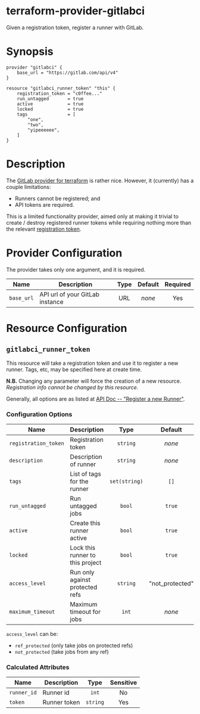 # terraform-provider-gitlabci

Given a registration token, register a runner with GitLab.

# Synopsis

    provider "gitlabci" {
        base_url = "https://gitlab.com/api/v4"
    }

    resource "gitlabci_runner_token" "this" {
        registration_token = "c0ffee..."
        run_untagged       = true
        active             = true
        locked             = true
        tags               = [
            "one",
            "two",
            "yipeeeeee",
        ]
    }

# Description

The [GitLab provider for terraform](https://github.com/terraform-providers/terraform-provider-gitlab) is rather nice.  However, it (currently) has
a couple limitations:

* Runners cannot be registered; and
* API tokens are required.

This is a limited functionality provider, aimed only at making it trivial to
create / destroy registered runner tokens while requiring nothing more than
the relevant [registration token](https://docs.gitlab.com/ce/api/runners.html#registration-and-authentication-tokens).

# Provider Configuration

The provider takes only one argument, and it is required.

| Name       | Description                     | Type | Default | Required |
|------------|---------------------------------|:----:|:-------:|:--------:|
| `base_url` | API url of your GitLab instance | URL  | _none_  | Yes      |

# Resource Configuration

## `gitlabci_runner_token`

This resource will take a registration token and use it to register a new
runner.  Tags, etc, may be specified here at create time.

**N.B.** Changing any parameter will force the creation of a new resource.
_Registration info cannot be changed by this resource._

Generally, all options are as listed at [API Doc -- "Register a new Runner"](https://docs.gitlab.com/ce/api/runners.html#register-a-new-runner).

### Configuration Options

| Name                 | Description                      | Type          | Default         | Required |
|----------------------|----------------------------------|:-------------:|:---------------:|:--------:|
| `registration_token` | Registration token               | `string`      | _none_          | Yes      |
| `description`        | Description of runner            | `string`      | _none_          | No       |
| `tags`               | List of tags for the runner      | `set(string)` | `[]`            | No       |
| `run_untagged`       | Run untagged jobs                | `bool`        | `true`          | No       |
| `active`             | Create this runner active        | `bool`        | `true`          | No       |
| `locked`             | Lock this runner to this project | `bool`        | `true`          | No       |
| `access_level`       | Run only against protected refs  | `string`      | "not_protected" | No       |
| `maximum_timeout`    | Maximum timeout for jobs         | `int`         | _none_          | No       |

`access_level` can be:

* `ref_protected` (only take jobs on protected refs)
* `not_protected` (take jobs from any ref)

### Calculated Attributes

| Name        | Description  | Type     | Sensitive |
|-------------|--------------|:--------:|:---------:|
| `runner_id` | Runner id    | `int`    | No        |
| `token`     | Runner token | `string` | Yes       |
